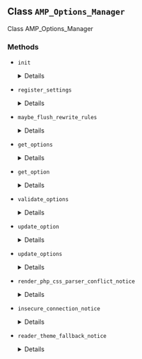 ## Class `AMP_Options_Manager`

Class AMP_Options_Manager

### Methods
* `init`

	<details>

	```php
	static public init()
	```

	Sets up hooks.


	</details>
* `register_settings`

	<details>

	```php
	static public register_settings()
	```

	Register settings.


	</details>
* `maybe_flush_rewrite_rules`

	<details>

	```php
	static public maybe_flush_rewrite_rules( $old_options, $new_options )
	```

	Flush rewrite rules if the supported_post_types have changed.


	</details>
* `get_options`

	<details>

	```php
	static public get_options()
	```

	Get plugin options.


	</details>
* `get_option`

	<details>

	```php
	static public get_option( $option, $default = false )
	```

	Get plugin option.


	</details>
* `validate_options`

	<details>

	```php
	static public validate_options( $new_options )
	```

	Validate options.


	</details>
* `update_option`

	<details>

	```php
	static public update_option( $option, $value )
	```

	Update plugin option.


	</details>
* `update_options`

	<details>

	```php
	static public update_options( $options )
	```

	Update plugin options.


	</details>
* `render_php_css_parser_conflict_notice`

	<details>

	```php
	static public render_php_css_parser_conflict_notice()
	```

	Render PHP-CSS-Parser conflict notice.


	</details>
* `insecure_connection_notice`

	<details>

	```php
	static public insecure_connection_notice()
	```

	Outputs an admin notice if the site is not served over HTTPS.


	</details>
* `reader_theme_fallback_notice`

	<details>

	```php
	static public reader_theme_fallback_notice()
	```

	Outputs an admin notice if the AMP Legacy Reader theme is used as a fallback.


	</details>

